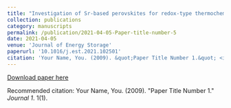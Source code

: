 ```yaml
---
title: "Investigation of Sr-based perovskites for redox-type thermochemical energy storage media at medium-high temperature"
collection: publications
category: manuscripts
permalink: /publication/2021-04-05-Paper-title-number-5
date: 2021-04-05
venue: 'Journal of Energy Storage'
paperurl: '10.1016/j.est.2021.102501'
citation: 'Your Name, You. (2009). &quot;Paper Title Number 1.&quot; <i>Journal 1</i>. 1(1).'
---
```


[Download paper here](10.1016/j.est.2021.102501)

Recommended citation: Your Name, You. (2009). "Paper Title Number 1." <i>Journal 1</i>. 1(1).